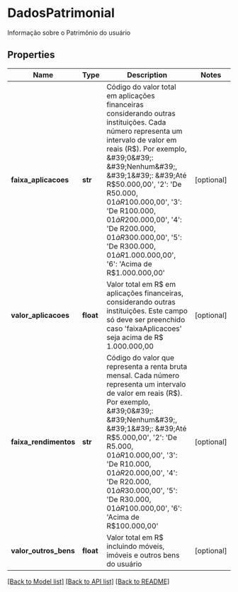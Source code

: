 # DadosPatrimonial

Informação sobre o Patrimônio do usuário
## Properties
Name | Type | Description | Notes
------------ | ------------- | ------------- | -------------
**faixa_aplicacoes** | **str** | Código do valor total em aplicações financeiras considerando outras instituições. Cada número representa um intervalo de valor em reais (R$). Por exemplo, &#39;0&#39;: &#39;Nenhum&#39;, &#39;1&#39;: &#39;Até R$50.000,00&#39;, &#39;2&#39;: &#39;De R$50.000,01 à R$100.000,00&#39;, &#39;3&#39;: &#39;De R$100.000,01 à R$200.000,00&#39;, &#39;4&#39;: &#39;De R$200.000,01 à R$300.000,00&#39;, &#39;5&#39;: &#39;De R$300.000,01 à R$1.000.000,00&#39;, &#39;6&#39;: &#39;Acima de R$1.000.000,00&#39; | [optional] 
**valor_aplicacoes** | **float** | Valor total em R$ em aplicações financeiras, considerando outras instituições. Este campo só deve ser preenchido caso &#39;faixaAplicacoes&#39; seja acima de R$ 1.000.000,00 | [optional] 
**faixa_rendimentos** | **str** | Código do valor que representa a renta bruta mensal. Cada número representa um intervalo de valor em reais (R$). Por exemplo, &#39;0&#39;: &#39;Nenhum&#39;, &#39;1&#39;: &#39;Até R$5.000,00&#39;, &#39;2&#39;: &#39;De R$5.000,01 à R$10.000,00&#39;, &#39;3&#39;: &#39;De R$10.000,01 à R$20.000,00&#39;, &#39;4&#39;: &#39;De R$20.000,01 à R$30.000,00&#39;, &#39;5&#39;: &#39;De R$30.000,01 à R$100.000,00&#39;, &#39;6&#39;: &#39;Acima de R$100.000,00&#39; | [optional] 
**valor_outros_bens** | **float** | Valor total em R$ incluindo móveis, imóveis e outros bens do usuário | [optional] 

[[Back to Model list]](../README.md#documentation-for-models) [[Back to API list]](../README.md#documentation-for-api-endpoints) [[Back to README]](../README.md)


